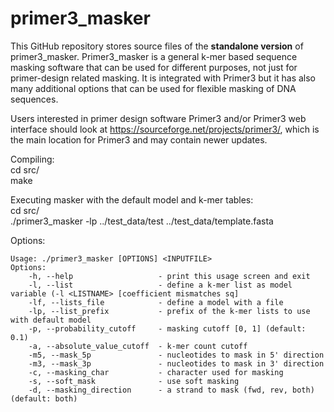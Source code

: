 # primer3_masker

This GitHub repository stores source files of the **standalone version** of primer3_masker.
Primer3_masker is a general k-mer based sequence masking software that can be used for different purposes, not just for primer-design related masking.
It is integrated with Primer3 but it has also many additional options that can be used for flexible masking of DNA sequences. 

Users interested in primer design software Primer3 and/or Primer3 web interface should look at https://sourceforge.net/projects/primer3/, which is the main location for Primer3 and may contain newer updates.


Compiling:  
cd src/  
make  


Executing masker with the default model and k-mer tables:  
cd src/  
./primer3_masker -lp ../test_data/test ../test_data/template.fasta  

Options:
```
Usage: ./primer3_masker [OPTIONS] <INPUTFILE>
Options:
    -h, --help                   - print this usage screen and exit
    -l, --list                   - define a k-mer list as model variable (-l <LISTNAME> [coefficient mismatches sq]
    -lf, --lists_file            - define a model with a file
    -lp, --list_prefix           - prefix of the k-mer lists to use with default model
    -p, --probability_cutoff     - masking cutoff [0, 1] (default: 0.1)
    -a, --absolute_value_cutoff  - k-mer count cutoff
    -m5, --mask_5p               - nucleotides to mask in 5' direction
    -m3, --mask_3p               - nucleotides to mask in 3' direction
    -c, --masking_char           - character used for masking
    -s, --soft_mask              - use soft masking
    -d, --masking_direction      - a strand to mask (fwd, rev, both) (default: both)
 ```
